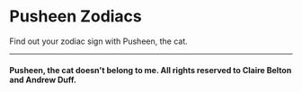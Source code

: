 # Pusheen Zodiacs
 Find out your zodiac sign with Pusheen, the cat.

---
#### Pusheen, the cat doesn't belong to me. All rights reserved to Claire Belton and Andrew Duff.
